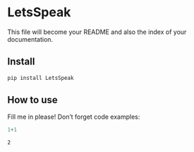 # LetsSpeak

<!-- WARNING: THIS FILE WAS AUTOGENERATED! DO NOT EDIT! -->

This file will become your README and also the index of your
documentation.

## Install

``` sh
pip install LetsSpeak
```

## How to use

Fill me in please! Don’t forget code examples:

``` python
1+1
```

    2
